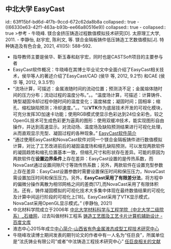 ## 中北大学 EasyCast
id:: 63ff15bf-bd6d-4f7b-9ccd-672c62da8b8a
collapsed:: true
	- ((66330e63-42f1-463a-b93b-ee66a80516e9))
	  collapsed:: true
		- collapsed:: true
		  >参考
			- 牛晓峰. 镁合金挤压铸造过程数值模拟技术研究[D]. 太原理工大学, 2011.
			- 李静怡, 赵宇宏, 陈利文, 等. 镁合金隔板铸件低压铸造工艺数值模拟[J]. 特种铸造及有色合金, 2021, 41(05): 588–592.
- 指导教师主要是侯华、靳玉春和赵宇宏，同时也是CASTSoft项目的主要参与者
- EasyCast软件概况：牛晓峰在其博士毕业论文中全面介绍了EasyCast相关技术，侯华等人的著述介绍了EasyCast/CAD (侯华 等, 2012, 9.2节) 和CAE (侯华 等, 2012, 9.3.5节)
- “流场计算，可描述：金属液随时间的流动位置；预测浇不足；金属熔体随时间的压力分布；流动过程的温度分布。”。。“温度场计算，可描述：计算铸件、铸型凝固冷却过程中随时间的温度变化；温度梯度；凝固时间；固相率；缩孔、缩松缺陷预测；冷却速度。”。。“以**VTK**作为底层技术开发的可视化模块，可充分发挥3D加速卡功能；使用RGB模式使显示色彩达到24位全彩色，较之OpenGL技术可生成色彩更为逼真的图形：使用双缓冲技术，能实现图形自由操作，并达到高速显示。对流动场、温度场及缺陷预测结果进行可视化处理，从而直观显示充型、凝固过程的各种现象。” [EasyCast软件简介](https://max.book118.com/html/2017/0625/118011717.shtm)
- “通过使用EasyCast和NovaCast软件对同一个镁合金隔板铸件进行数值模拟计算，对比了工艺改进前后的凝固温度场和缩孔缺陷预测，可以发现两款软件的凝固趋势和缩孔位置基本一致，但缩孔尺寸和形状存在差异。可能的原因为两款软件在**设置边界条件**上存在差异：EasyCast设置的是传热系数，而NovaCast通过设置间隙尺寸等效传热系数；另外，两款软件在设置充型参数上存在差异：EasyCast设置参数时需要设置保压时间和保压压力，NovaCast需设置加压时间和保压压力。另外，**EasyCast采用了有限差分法**，将方程中的偏微分操作离散为相邻网格之间的差商[17],而NovaCast采用了有限体积法。还有，铸件凝固模拟的可视化技术大多集中体现在最终数值结果的可视化及计算中间运行阶段的可视化上[18]。EasyCast采用了VTK显示模式，NovaCast采用OpenGL显示模式。” (李静怡, 2021)
- 中北材料学院成立于2006年 [中北大学材料科学与工程学院（中北大学二级院系）_石塘网](https://www.530311.com/baike/show-57004.html)，过去叫做材料工程系 [铸造工艺图及工艺卡片计算机辅助设计 - 百度文库](https://wenku.baidu.com/view/57c0aa2d453610661ed9f4e3.html?_wkts_=1681118208184&bdQuery=%E5%8D%8E%E5%8C%97%E5%B7%A5%E5%AD%A6%E9%99%A2%E9%93%B8%E9%80%A0%E5%B7%A5%E7%A8%8B%E7%A0%94%E7%A9%B6%E4%B8%AD%E5%BF%83)
- 液态中心2015年成立[中心简介-山西省有色金属液态成型工程技术研究中心](https://ytcx.nuc.edu.cn/zxjj.htm)
- 牛晓峰攻读博士期间发表的期刊论文的作者中有一人名为“任巨良”，所属单位是“泫氏铸业有限公司”或者“中泫铸造工程技术研究中心” [任巨良相关的文献](https://www.zhizhen.com/s?adv=%28A%3D%22%E4%BB%BB%E5%B7%A8%E8%89%AF%22%29&aorp=a&size=15&isort=2&x=0_445&version=v2)